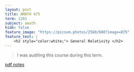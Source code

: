 ```yaml
---
layout: post
title: AMATH 475
term: 1201
subject: amath
hide: false
feature_image: "https://picsum.photos/2560/600?image=875"
feature_text: |
    <h2 style="color:white;"> General Relativity </h2>
---
```


 > I was auditing this course during this term.

 [pdf notes](/pdfs/1201/amath475.pdf)  
